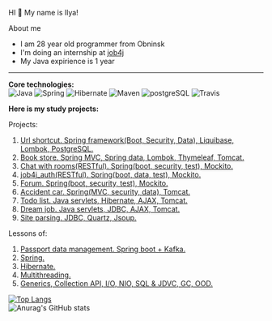 HI 👋 My name is Ilya!

  About me
  - I am 28 year old programmer from Obninsk
  - I'm doing an internship at [job4j](https://job4j.ru)
  - My Java expirience is 1 year

-------

<b>Core technologies:</b>
<br>
![Java](https://img.shields.io/badge/java-%3E%3D8-orange)
![Spring](https://img.shields.io/badge/spring-%3E%3D5.0-green)
![Hibernate](https://img.shields.io/badge/hibernate-%3E%3D5.0-yellow)
![Maven](https://img.shields.io/badge/maven-3-blue)
![postgreSQL](https://img.shields.io/badge/PostgreSQL-%3E%3D10-lightgrey)
![Travis](https://img.shields.io/badge/Travis-CI-critical)
  </br>

<b>Here is my study projects:</b>

Projects:
1. [Url shortcut. Spring framework(Boot, Security, Data), Liquibase, Lombok, PostgreSQL.](https://github.com/shabelnikilya/job4j_url_shortcut)
2. [Book store. Spring MVC, Spring data, Lombok, Thymeleaf, Tomcat.](https://github.com/shabelnikilya/book_store)
3. [Chat with rooms(RESTful). Spring(boot, security, test), Mockito.](https://github.com/shabelnikilya/job4j_chat)
4. [job4j_auth(RESTful). Spring(boot, data, test), Mockito.](https://github.com/shabelnikilya/job4j_auth)
5. [Forum. Spring(boot, security, test), Mockito.](https://github.com/shabelnikilya/job4j_forum)
6. [Accident car. Spring(MVC, security, data), Tomcat.](https://github.com/shabelnikilya/job4j_accident_car)
7. [Todo list. Java servlets, Hibernate, AJAX, Tomcat.](https://github.com/shabelnikilya/job4j_todo)
8. [Dream job. Java servlets, JDBC, AJAX, Tomcat.](https://github.com/shabelnikilya/job4j_dreamjob)
9. [Site parsing. JDBC, Quartz, Jsoup.](https://github.com/shabelnikilya/job4j_grabber)

Lessons of:
1. [Passport data management. Spring boot + Kafka.](https://github.com/shabelnikilya/job4j_passport)
2. [Spring.](https://github.com/shabelnikilya/job4j_spring)
3. [Hibernate.](https://github.com/shabelnikilya/job4j_hibernate)
4. [Multithreading.](https://github.com/shabelnikilya/job4j_threads)
5. [Generics, Collection API, I/O, NIO, SQL & JDVC, GC, OOD.](https://github.com/shabelnikilya/jobj4_design)

 [![Top Langs](https://github-readme-stats.vercel.app/api/top-langs/?username=shabelnikilya&style=centerme&layout=compact)](https://github.com/shabelnikilya/github-readme-stats)
<br>![Anurag's GitHub stats](https://github-readme-stats.vercel.app/api?username=shabelnikilya&show_icons=true&theme=tokyonight)


